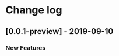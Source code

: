# Change log

## [0.0.1-preview] - 2019-09-10

### New Features



<!-- Template for version sections
## [0.0.0-preview.0]

### New Features


### Upgrade guide


### Changes


### Fixes
-->